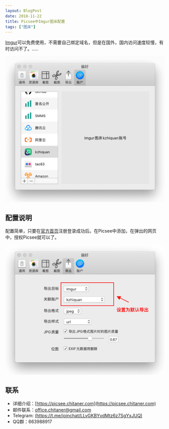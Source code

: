 ```yaml
---
layout: BlogPost
date: 2018-11-22
title: Picsee中Imgur图床配置
tags: ["图床"]
---
```


[Imgur](https://imgur.com)可以免费使用，不需要自己绑定域名，但是在国外，国内访问速度较慢，有时访问不了。.....
<!-- more -->

![imgur](./images/Picsee_imageCloud_imgur/imgur.png)

## 配置说明
配置简单，只要在[官方首页](https://imgur.com/)注册登录成功后。在Picsee中添加，在弹出的网页中，授权Picsee就可以了。

![result](./images/Picsee_imageCloud_imgur/result.png)

## 联系
- 详细介绍：[https://picsee.chitaner.com](https://picsee.chitaner.com)
- 邮件联系：[office.chitaner@gmail.com](mailto:office.chitaner@gmail.com)
- Telegram: [(https://t.me/joinchat/LLvGKBYvdMtz6z7SgYxJUQ)](https://t.me/joinchat/LLvGKBYvdMtz6z7SgYxJUQ)
- QQ群：663988917